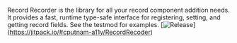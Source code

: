 Record Recorder is the library for all your record component addition needs. It provides a fast, runtime type-safe interface for registering, setting, and getting record fields. See the testmod for examples.
[![Release](ttps://jitpack.io/#cputnam-a11y/RecordRecoder.svg)]
(https://jitpack.io/#cputnam-a11y/RecordRecoder)
